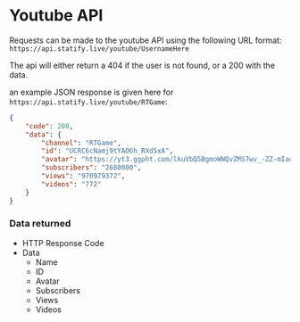 # Youtube API

Requests can be made to the youtube API using the following URL format: `https://api.statify.live/youtube/UsernameHere`

The api will either return a 404 if the user is not found, or a 200 with the data.

an example JSON response is given here for `https://api.statify.live/youtube/RTGame`:

```json
{
    "code": 200,
    "data": {
        "channel": "RTGame",
        "id": "UCRC6cNamj9tYAO6h_RXd5xA",
        "avatar": "https://yt3.ggpht.com/lkuVbQ5BgmoWWQvZMS7wv_-ZZ-mIadKZDIEj5PdtAseERS6xPzmUSk9aFR66iTBs1r7gghLpzA=s88-c-k-c0xffffffff-no-rj-mo",
        "subscribers": "2680000",
        "views": "970979372",
        "videos": "772"
    }
}
```

### Data returned

-   HTTP Response Code
-   Data
    -   Name
    -   ID
    -   Avatar
    -   Subscribers
    -   Views
    -   Videos
